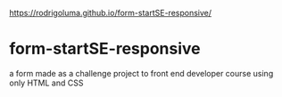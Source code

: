 https://rodrigoluma.github.io/form-startSE-responsive/

# form-startSE-responsive
a form made as a challenge project to front end developer course using only HTML and CSS 
